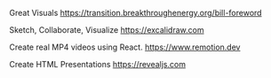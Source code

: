 Great Visuals
https://transition.breakthroughenergy.org/bill-foreword

Sketch, Collaborate, Visualize
https://excalidraw.com

Create real MP4 videos using React.
https://www.remotion.dev

Create HTML Presentations
https://revealjs.com
